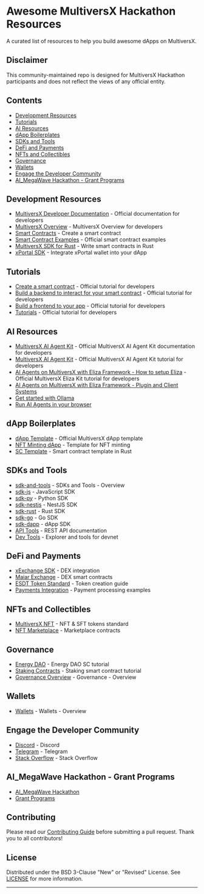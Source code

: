 # Awesome MultiversX Hackathon Resources

A curated list of resources to help you build awesome dApps on MultiversX.

## Disclaimer
This community-maintained repo is designed for MultiversX Hackathon participants and does not reflect the views of any official entity.

## Contents
- [Development Resources](#development-resources)
- [Tutorials](#tutorials)
- [AI Resources](#aı-resources)
- [dApp Boilerplates](#dapp-boilerplates)
- [SDKs and Tools](#sdks-and-tools)
- [DeFi and Payments](#defi-and-payments)
- [NFTs and Collectibles](#nfts-and-collectibles)
- [Governance](#governance)
- [Wallets](#wallets)
- [Engage the Developer Community](#Engage-the-Developer-Community)
- [AI_MegaWave Hackathon - Grant Programs](#AI_MegaWave-Hackathon-Grant-Programs)

## Development Resources
- [MultiversX Developer Documentation](https://docs.multiversx.com) - Official documentation for developers
- [MultiversX Overview](https://docs.multiversx.com/developers/overview) - MultiversX Overview for developers
- [Smart Contracts](https://multiversx.com/builders/tutorials/in-depth/part-1-install-required-dependencies) - Create a smart contract 
- [Smart Contract Examples](https://github.com/multiversx/mx-sdk-rs/tree/master/contracts/examples) - Official smart contract examples
- [MultiversX SDK for Rust](https://github.com/multiversx/mx-sdk-rs) - Write smart contracts in Rust
- [xPortal SDK](https://docs.multiversx.com/sdk-and-tools/sdk-js) - Integrate xPortal wallet into your dApp

## Tutorials
- [Create a smart contract](https://www.youtube.com/watch?v=7zAbJQxu5qc&list=PLQVcheGWwBRXkjisV3Wv_w7ky895K9gea) - Official tutorial for developers
- [Build a backend to interact for your smart contract](https://www.youtube.com/watch?v=8s9XjOsFats&list=PLQVcheGWwBRWsK19xdo-16qZoIFT2F9Cx) - Official tutorial for developers
- [Build a frontend to your app](https://www.youtube.com/watch?v=cQz41qwFQMI&list=PLQVcheGWwBRWVqn7HPXXPGGb1wO4TczlW) - Official tutorial for developers
- [Tutorials](https://docs.multiversx.com/developers/overview/#tutorials) - Official tutorial for developers

## AI Resources
- [MultiversX AI Agent Kit](https://github.com/multiversx/mx-agent-kit?tab=readme-ov-file#-alternative-manual-start) - Official MultiversX AI Agent Kit documentation for developers
- [MultiversX AI Agent Kit](https://www.youtube.com/watch?v=m4bdpcoNLqE&t) - Official MultiversX AI Agent Kit tutorial for developers
- [AI Agents on MultiversX with Eliza Framework - How to setup Eliza](https://www.youtube.com/watch?v=vf-umucBhPI) -  Official MultiversX Eliza Kit tutorial for developers
- [AI Agents on MultiversX with Eliza Framework - Plugin and Client Systems](https://www.youtube.com/watch?v=G-GPnjD-kMU)
- [Get started with Ollama](https://www.youtube.com/watch?v=ei_o4a1l9Eo)
- [Run AI Agents in your browser](https://www.youtube.com/watch?v=CtV5qCkhZ_I)

## dApp Boilerplates
- [dApp Template](https://github.com/multiversx/mx-template-dapp) - Official MultiversX dApp template
- [NFT Minting dApp](https://github.com/multiversx/mx-nft-collection-minter-sc) - Template for NFT minting 
- [SC Template](https://github.com/multiversx/mx-contracts-rs) - Smart contract template in Rust

## SDKs and Tools
- [sdk-and-tools](https://docs.multiversx.com/sdk-and-tools/overview) - SDKs and Tools - Overview
- [sdk-js](https://docs.multiversx.com/sdk-and-tools/sdk-js/) - JavaScript SDK
- [sdk-py](https://docs.multiversx.com/sdk-and-tools/sdk-py/) - Python SDK
- [sdk-nestjs](https://docs.multiversx.com/sdk-and-tools/sdk-nestjs/) - NestJS SDK
- [sdk-rust](https://docs.multiversx.com/sdk-and-tools/sdk-rust) - Rust SDK
- [sdk-go](https://docs.multiversx.com/sdk-and-tools/sdk-go) - Go SDK
- [sdk-dapp](https://docs.multiversx.com/sdk-and-tools/sdk-dapp/) - dApp SDK
- [API Tools](https://docs.multiversx.com/sdk-and-tools/rest-api/multiversx-api) - REST API documentation
- [Dev Tools](https://devnet-explorer.multiversx.com) - Explorer and tools for devnet

## DeFi and Payments
- [xExchange SDK](https://docs.xexchange.com) - DEX integration
- [Maiar Exchange](https://github.com/multiversx/mx-exchange-sc) - DEX smart contracts
- [ESDT Token Standard](https://docs.multiversx.com/tokens/esdt-tokens) - Token creation guide
- [Payments Integration](https://docs.multiversx.com/developers/tutorials/your-first-dapp) - Payment processing examples

## NFTs and Collectibles
- [MultiversX NFT](https://docs.multiversx.com/tokens/nft-tokens) - NFT & SFT tokens standard
- [NFT Marketplace](https://github.com/multiversx/mx-nft-marketplace-sc) - Marketplace contracts

## Governance
- [Energy DAO](https://docs.multiversx.com/developers/tutorials/energy-dao) - Energy DAO SC tutorial
- [Staking Contracts](https://docs.multiversx.com/developers/tutorials/staking-contract) - Staking smart contract tutorial
- [Governance Overview](https://docs.multiversx.com/governance/overview) - Governance - Overview

## Wallets
- [Wallets](https://docs.multiversx.com/wallet/overview) - Wallets - Overview

## Engage the Developer Community 
- [Discord](https://discord.com/invite/multiversxbuilders) - Discord
- [Telegram](https://t.me/MultiversX) - Telegram
- [Stack Overflow](https://stackoverflow.com/questions/tagged/multiversx) - Stack Overflow

## AI_MegaWave Hackathon - Grant Programs
- [AI_MegaWave Hackathon](https://multiversx.com/ai-megawave)
- [Grant Programs](https://multiversx.com/growthgames)


## Contributing
Please read our [Contributing Guide](CONTRIBUTING.md) before submitting a pull request. Thank you to all contributors!

## License
Distributed under the BSD 3-Clause "New" or "Revised" License. See [LICENSE](LICENSE) for more information.

---

